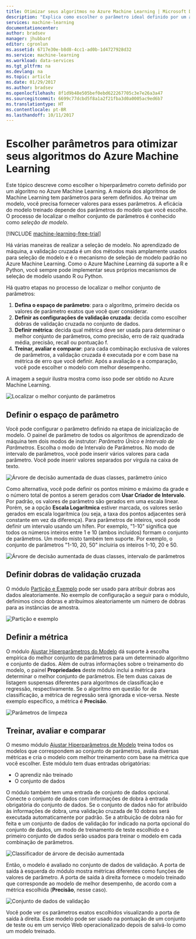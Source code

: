 ```yaml
---
title: Otimizar seus algoritmos no Azure Machine Learning | Microsoft Docs
description: "Explica como escolher o parâmetro ideal definido por um algoritmo no Azure Machine Learning."
services: machine-learning
documentationcenter: 
author: bradsev
manager: jhubbard
editor: cgronlun
ms.assetid: 6717e30e-b8d8-4cc1-ad0b-1d4727928d32
ms.service: machine-learning
ms.workload: data-services
ms.tgt_pltfrm: na
ms.devlang: na
ms.topic: article
ms.date: 01/29/2017
ms.author: bradsev
ms.openlocfilehash: 8f1d9b48e505bef0ebd622267705c3e7e26a3a47
ms.sourcegitcommit: 6699c77dcbd5f8a1a2f21fba3d0a0005ac9ed6b7
ms.translationtype: HT
ms.contentlocale: pt-BR
ms.lasthandoff: 10/11/2017
---
```

# <a name="choose-parameters-to-optimize-your-algorithms-in-azure-machine-learning"></a>Escolher parâmetros para otimizar seus algoritmos do Azure Machine Learning
Este tópico descreve como escolher o hiperparâmetro correto definido por um algoritmo no Azure Machine Learning. A maioria dos algoritmos de Machine Learning tem parâmetros para serem definidos. Ao treinar um modelo, você precisa fornecer valores para esses parâmetros. A eficácia do modelo treinado depende dos parâmetros do modelo que você escolhe. O processo de localizar o melhor conjunto de parâmetros é conhecido como *seleção de modelo*.

[!INCLUDE [machine-learning-free-trial](../../../includes/machine-learning-free-trial.md)]

Há várias maneiras de realizar a seleção de modelo. No aprendizado de máquina, a validação cruzada é um dos métodos mais amplamente usados para seleção de modelo e é o mecanismo de seleção de modelo padrão no Azure Machine Learning. Como o Azure Machine Learning dá suporte a R e Python, você sempre pode implementar seus próprios mecanismos de seleção de modelo usando R ou Python.

Há quatro etapas no processo de localizar o melhor conjunto de parâmetros:

1. **Defina o espaço de parâmetro**: para o algoritmo, primeiro decida os valores de parâmetro exatos que você quer considerar.
2. **Definir as configurações de validação cruzada**: decida como escolher dobras de validação cruzada no conjunto de dados.
3. **Definir métrica**: decida qual métrica deve ser usada para determinar o melhor conjunto de parâmetros, como precisão, erro de raiz quadrada média, precisão, recall ou pontuação f.
4. **Treinar, avaliar e comparar**: para cada combinação exclusiva de valores de parâmetros, a validação cruzada é executada por e com base na métrica de erro que você definir. Após a avaliação e a comparação, você pode escolher o modelo com melhor desempenho.

A imagem a seguir ilustra mostra como isso pode ser obtido no Azure Machine Learning.

![Localizar o melhor conjunto de parâmetros](./media/algorithm-parameters-optimize/fig1.png)

## <a name="define-the-parameter-space"></a>Definir o espaço de parâmetro
Você pode configurar o parâmetro definido na etapa de inicialização de modelo. O painel de parâmetro de todos os algoritmos de aprendizado de máquina tem dois modos de instrutor: *Parâmetro Único* e *Intervalo de Parâmetros*. Escolha o modo de Intervalo de Parâmetros. No modo de intervalo de parâmetros, você pode inserir vários valores para cada parâmetro. Você pode inserir valores separados por vírgula na caixa de texto.

![Árvore de decisão aumentada de duas classes, parâmetro único](./media/algorithm-parameters-optimize/fig2.png)

 Como alternativa, você pode definir os pontos mínimo e máximo da grade e o número total de pontos a serem gerados com **Usar Criador de Intervalo**. Por padrão, os valores de parâmetro são gerados em uma escala linear. Porém, se a opção **Escala Logarítmica** estiver marcada, os valores serão gerados em escala logarítmica (ou seja, a taxa dos pontos adjacentes será constante em vez da diferença). Para parâmetros de inteiros, você pode definir um intervalo usando um hífen. Por exemplo, "1-10" significa que todos os números inteiros entre 1 e 10 (ambos incluídos) formam o conjunto de parâmetros. Um modo misto também tem suporte. Por exemplo, o conjunto de parâmetros "1-10, 20, 50" incluiria os inteiros 1-10, 20 e 50.

![Árvore de decisão aumentada de duas classes, intervalo de parâmetros](./media/algorithm-parameters-optimize/fig3.png)

## <a name="define-cross-validation-folds"></a>Definir dobras de validação cruzada
O módulo [Partição e Exemplo][partition-and-sample] pode ser usado para atribuir dobras aos dados aleatoriamente. No exemplo de configuração a seguir para o módulo, definimos cinco dobras e atribuímos aleatoriamente um número de dobras para as instâncias de amostra.

![Partição e exemplo](./media/algorithm-parameters-optimize/fig4.png)

## <a name="define-the-metric"></a>Definir a métrica
O módulo [Ajustar Hiperparâmetros do Modelo][tune-model-hyperparameters] dá suporte à escolha empírica do melhor conjunto de parâmetros para um determinado algoritmo e conjunto de dados. Além de outras informações sobre o treinamento do modelo, o painel **Propriedades** deste módulo inclui a métrica para determinar o melhor conjunto de parâmetros. Ele tem duas caixas de listagem suspensas diferentes para algoritmos de classificação e regressão, respectivamente. Se o algoritmo em questão for de classificação, a métrica de regressão será ignorada e vice-versa. Neste exemplo específico, a métrica é **Precisão**.   

![Parâmetros de limpeza](./media/algorithm-parameters-optimize/fig5.png)

## <a name="train-evaluate-and-compare"></a>Treinar, avaliar e comparar
O mesmo módulo [Ajustar Hiperparâmetros de Modelo][tune-model-hyperparameters] treina todos os modelos que correspondem ao conjunto de parâmetros, avalia diversas métricas e cria o modelo com melhor treinamento com base na métrica que você escolher. Este módulo tem duas entradas obrigatórias:

* O aprendiz não treinado
* O conjunto de dados

O módulo também tem uma entrada de conjunto de dados opcional. Conecte o conjunto de dados com informações de dobra à entrada obrigatória do conjunto de dados. Se o conjunto de dados não for atribuído às informações de dobra, uma validação cruzada de 10 dobras será executada automaticamente por padrão. Se a atribuição de dobra não for feita e um conjunto de dados de validação for indicado na porta opcional do conjunto de dados, um modo de treinamento de teste escolhido e o primeiro conjunto de dados serão usados para treinar o modelo em cada combinação de parâmetros.

![Classificador de árvore de decisão aumentada](./media/algorithm-parameters-optimize/fig6a.png)

Então, o modelo é avaliado no conjunto de dados de validação. A porta de saída à esquerda do módulo mostra métricas diferentes como funções de valores de parâmetro. A porta de saída à direita fornece o modelo treinado que corresponde ao modelo de melhor desempenho, de acordo com a métrica escolhida (**Precisão**, nesse caso).  

![Conjunto de dados de validação](./media/algorithm-parameters-optimize/fig6b.png)

Você pode ver os parâmetros exatos escolhidos visualizando a porta de saída à direita. Esse modelo pode ser usado na pontuação de um conjunto de teste ou em um serviço Web operacionalizado depois de salvá-lo como um modelo treinado.

<!-- Module References -->
[partition-and-sample]: https://msdn.microsoft.com/library/azure/a8726e34-1b3e-4515-b59a-3e4a475654b8/
[tune-model-hyperparameters]: https://msdn.microsoft.com/library/azure/038d91b6-c2f2-42a1-9215-1f2c20ed1b40/
